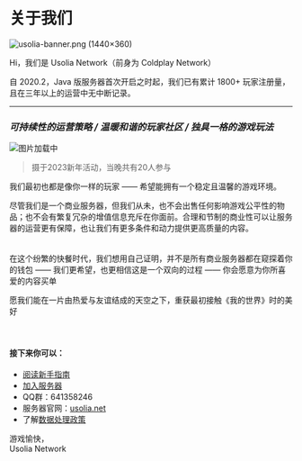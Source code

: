 # 关于我们

![usolia-banner.png (1440×360)](https://usolia.net/img/usolia-banner.png)

Hi，我们是 Usolia Network（前身为 Coldplay Network）

自 2020.2，Java 版服务器首次开启之时起，我们已有累计 1800+ 玩家注册量，且在三年以上的运营中无中断记录。

----------


### *可持续性的运营策略 / 温暖和谐的玩家社区 / 独具一格的游戏玩法*

![图片加载中](https://docs.usolia.net/img/2023-new-year-eve.png)

> 摄于2023新年活动，当晚共有20人参与

我们最初也都是像你一样的玩家 —— 希望能拥有一个稳定且温馨的游戏环境。

尽管我们是一个商业服务器，但我们从未，也不会出售任何影响游戏公平性的物品；也不会有繁复冗杂的增值信息充斥在你面前。合理和节制的商业性可以让服务器的运营更有保障，也让我们有更多条件和动力提供更高质量的内容。
<br>
<br>
<br>
在这个纷繁的快餐时代，我们想用自己证明，并不是所有商业服务器都在窥探着你的钱包 —— 我们更希望，也更相信这是一个双向的过程 —— 你会愿意为你所喜爱的内容买单

愿我们能在一片由热爱与友谊结成的天空之下，重获最初接触《我的世界》时的美好
<br>
<br>
<br>

#### 接下来你可以：

 - [阅读新手指南](https://docs.usolia.net/#/csje/guides-new)
 - [加入服务器](https://docs.usolia.net/#/)
 - QQ群：641358246
 - 服务器官网：[usolia.net](https://usolia.net)
 - 了解[数据处理政策](https://docs.usolia.net/#/csje/privacy)


游戏愉快，
<br>
Usolia Network

